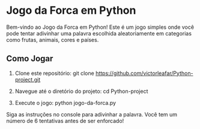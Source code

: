 # Jogo da Forca em Python

Bem-vindo ao Jogo da Forca em Python! Este é um jogo simples onde você pode tentar adivinhar uma palavra escolhida aleatoriamente em categorias como frutas, animais, cores e países.

## Como Jogar

1. Clone este repositório:
   git clone https://github.com/victorleafar/Python-project.git


2. Navegue até o diretório do projeto:
  cd Python-project

3. Execute o jogo:
  python jogo-da-forca.py

Siga as instruções no console para adivinhar a palavra. Você tem um número de 6 tentativas antes de ser enforcado!
